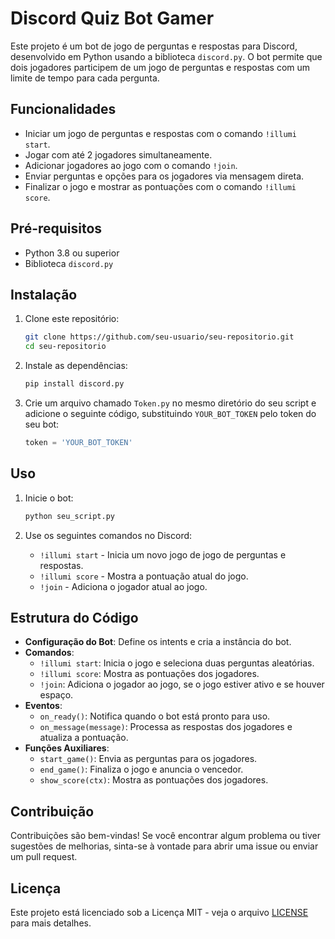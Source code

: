 # Discord Quiz Bot Gamer

Este projeto é um bot de jogo de perguntas e respostas para Discord, desenvolvido em Python usando a biblioteca `discord.py`. O bot permite que dois jogadores participem de um jogo de perguntas e respostas com um limite de tempo para cada pergunta.

## Funcionalidades

- Iniciar um jogo de perguntas e respostas com o comando `!illumi start`.
- Jogar com até 2 jogadores simultaneamente.
- Adicionar jogadores ao jogo com o comando `!join`.
- Enviar perguntas e opções para os jogadores via mensagem direta.
- Finalizar o jogo e mostrar as pontuações com o comando `!illumi score`.

## Pré-requisitos

- Python 3.8 ou superior
- Biblioteca `discord.py`

## Instalação

1. Clone este repositório:

    ```bash
    git clone https://github.com/seu-usuario/seu-repositorio.git
    cd seu-repositorio
    ```

2. Instale as dependências:

    ```bash
    pip install discord.py
    ```

3. Crie um arquivo chamado `Token.py` no mesmo diretório do seu script e adicione o seguinte código, substituindo `YOUR_BOT_TOKEN` pelo token do seu bot:

    ```python
    token = 'YOUR_BOT_TOKEN'
    ```

## Uso

1. Inicie o bot:

    ```bash
    python seu_script.py
    ```

2. Use os seguintes comandos no Discord:

    - `!illumi start` - Inicia um novo jogo de jogo de perguntas e respostas.
    - `!illumi score` - Mostra a pontuação atual do jogo.
    - `!join` - Adiciona o jogador atual ao jogo.

## Estrutura do Código

- **Configuração do Bot**: Define os intents e cria a instância do bot.
- **Comandos**:
  - `!illumi start`: Inicia o jogo e seleciona duas perguntas aleatórias.
  - `!illumi score`: Mostra as pontuações dos jogadores.
  - `!join`: Adiciona o jogador ao jogo, se o jogo estiver ativo e se houver espaço.
- **Eventos**:
  - `on_ready()`: Notifica quando o bot está pronto para uso.
  - `on_message(message)`: Processa as respostas dos jogadores e atualiza a pontuação.
- **Funções Auxiliares**:
  - `start_game()`: Envia as perguntas para os jogadores.
  - `end_game()`: Finaliza o jogo e anuncia o vencedor.
  - `show_score(ctx)`: Mostra as pontuações dos jogadores.

## Contribuição

Contribuições são bem-vindas! Se você encontrar algum problema ou tiver sugestões de melhorias, sinta-se à vontade para abrir uma issue ou enviar um pull request.

## Licença

Este projeto está licenciado sob a Licença MIT - veja o arquivo [LICENSE](LICENSE) para mais detalhes.
